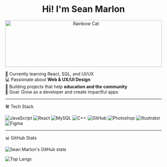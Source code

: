 <h1 align="center">Hi! I'm Sean Marlon </h1>

<!-- Rainbow Cat Banner (smaller height) -->
<p align="center">
  <img src="https://media.giphy.com/media/sIIhZliB2McAo/giphy.gif" alt="Rainbow Cat" width="100%" height="150" />
</p>

🌱 Currently learning React, SQL, and UI/UX <br/>
💻 Passionate about <strong>Web & UX/UI Design</strong> <br/>
📱 Building projects that help <strong>education and the community</strong> <br/>
🎯 Goal: Grow as a developer and create impactful apps  

---

🛠️ Tech Stack  

![JavaScript](https://img.shields.io/badge/-JavaScript-F7DF1E?logo=javascript&logoColor=000&style=flat)
![React](https://img.shields.io/badge/-React-61DAFB?logo=react&logoColor=000&style=flat)
![MySQL](https://img.shields.io/badge/-MySQL-4479A1?logo=mysql&logoColor=fff&style=flat)
![C++](https://img.shields.io/badge/-C++-00599C?logo=c%2B%2B&logoColor=fff&style=flat)
![GitHub](https://img.shields.io/badge/-GitHub-181717?logo=github&logoColor=fff&style=flat)
![Photoshop](https://img.shields.io/badge/-Photoshop-31A8FF?logo=adobe-photoshop&logoColor=fff&style=flat)
![Illustrator](https://img.shields.io/badge/-Illustrator-FF9A00?logo=adobe-illustrator&logoColor=fff&style=flat)
![Figma](https://img.shields.io/badge/-Figma-F24E1E?logo=figma&logoColor=fff&style=flat)

---

📊 GitHub Stats  

![Sean Marlon's GitHub stats](https://github-readme-stats.vercel.app/api?username=seanmarlon903&show_icons=true&theme=tokyonight)  

![Top Langs](https://github-readme-stats.vercel.app/api/top-langs/?username=seanmarlon903&layout=compact&theme=tokyonight)
